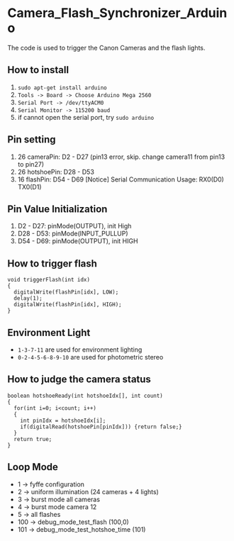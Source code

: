 # Camera_Flash_Synchronizer_Arduino
The code is used to trigger the Canon Cameras and the flash lights.

## How to install
1. `sudo apt-get install arduino`
2. `Tools -> Board -> Choose Arduino Mega 2560`
3. `Serial Port -> /dev/ttyACM0`
4. `Serial Monitor -> 115200 baud`
5. if cannot open the serial port, try `sudo arduino` 


## Pin setting
1. 26 cameraPin:  D2  - D27      (pin13 error, skip. change camera11 from pin13 to pin27)
2. 26 hotshoePin: D28 - D53
3. 16 flashPin:   D54 - D69
[Notice] Serial Communication Usage: RX0(D0) TX0(D1)


## Pin Value Initialization
1. D2  - D27: pinMode(OUTPUT), init High
2. D28 - D53: pinMode(INPUT_PULLUP)
3. D54 - D69: pinMode(OUTPUT), init HIGH

## How to trigger flash
```
void triggerFlash(int idx)
{
  digitalWrite(flashPin[idx], LOW);
  delay(1);
  digitalWrite(flashPin[idx], HIGH);
}
```

## Environment Light
* `1-3-7-11` are used for environment lighting
* `0-2-4-5-6-8-9-10` are used for photometric stereo

## How to judge the camera status
```
boolean hotshoeReady(int hotshoeIdx[], int count)
{
  for(int i=0; i<count; i++)
  {
    int pinIdx = hotshoeIdx[i];
    if(digitalRead(hotshoePin[pinIdx])) {return false;}
  }
  return true;
}
```

## Loop Mode
+ 1 -> fyffe configuration
+ 2 -> uniform illumination (24 cameras + 4 lights)
+ 3 -> burst mode all cameras
+ 4 -> burst mode camera 12
+ 5 -> all flashes
+ 100 -> debug_mode_test_flash             (100,0)
+ 101 -> debug_mode_test_hotshoe_time      (101)






